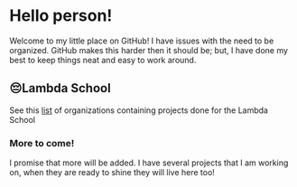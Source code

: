 # Hello person!
Welcome to my little place on GitHub! I have issues with the need to be organized. GitHub makes this harder then it should be; but, I have done my best to keep things neat and easy to work around.
## 😔Lambda School
See this [list](https://github.com/ImCatherineNoel/ImCatherineNoel/blob/main/Lambda.md) of organizations containing projects done for the Lambda School 
### More to come!
I promise that more will be added. I have several projects that I am working on, when they are ready to shine they will live here too!
